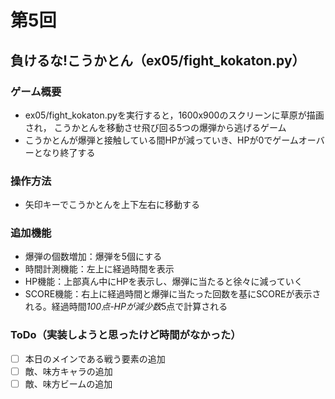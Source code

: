 # 第5回
## 負けるな!こうかとん（ex05/fight_kokaton.py）
### ゲーム概要
- ex05/fight_kokaton.pyを実行すると，1600x900のスクリーンに草原が描画され，
こうかとんを移動させ飛び回る5つの爆弾から逃げるゲーム
- こうかとんが爆弾と接触している間HPが減っていき、HPが0でゲームオーバーとなり終了する
### 操作方法
- 矢印キーでこうかとんを上下左右に移動する
### 追加機能
- 爆弾の個数増加：爆弾を5個にする
- 時間計測機能：左上に経過時間を表示
- HP機能：上部真ん中にHPを表示し、爆弾に当たると徐々に減っていく
- SCORE機能：右上に経過時間と爆弾に当たった回数を基にSCOREが表示される。経過時間*100点-HPが減少数*5点で計算される
### ToDo（実装しようと思ったけど時間がなかった）
- [ ] 本日のメインである戦う要素の追加
- [ ] 敵、味方キャラの追加
- [ ] 敵、味方ビームの追加
